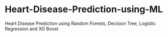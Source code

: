# Heart-Disease-Prediction-using-ML
Heart Disease Prediction using Random Forests, Decision Tree, Logistic Regression and XG Boost 

